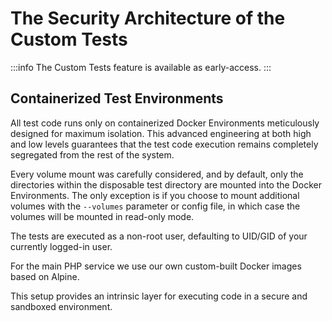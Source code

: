 # The Security Architecture of the Custom Tests

:::info
The Custom Tests feature is available as early-access.
:::

## Containerized Test Environments

All test code runs only on containerized Docker Environments meticulously designed for maximum isolation. This advanced engineering at both high and low levels guarantees that the test code execution remains completely segregated from the rest of the system.

Every volume mount was carefully considered, and by default, only the directories within the disposable test directory are mounted into the Docker Environments. The only exception is if you choose to mount additional volumes with the `--volumes` parameter or config file, in which case the volumes will be mounted in read-only mode.

The tests are executed as a non-root user, defaulting to UID/GID of your currently logged-in user.

For the main PHP service we use our own custom-built Docker images based on Alpine.

This setup provides an intrinsic layer for executing code in a secure and sandboxed environment.